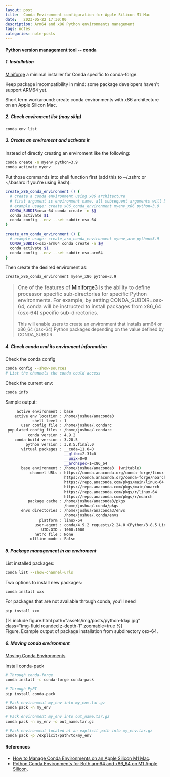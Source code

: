 ```yaml
---
layout: post
title:  Conda Environment configuration for Apple Silicon M1 Mac
date:   2023-05-22 17:30:00
description: Arm64 and x86 Python environments management
tags: notes
categories: note-posts
---
```

#### Python version management tool -- conda

##### 1. Installation
<a href="https://github.com/conda-forge/miniforge">Miniforge</a> a minimal installer for Conda specific to conda-forge.

Keep package imcompatibility in mind:
some package developers haven't support ARM64 yet.

Short term workaround: create conda environments with x86 architecture on an Apple Silicon Mac.

##### 2. Check enviroment list (may skip)
```bash
conda env list
```

##### 3. Create an enviroment and activate it
Instead of directly creating an enviroment like the following:
```bash
conda create -n myenv python=3.9
conda activate myenv
```

Put those commands into shell function first (add this to ~/.zshrc or ~/.bashrc if you're using Bash):
```bash
create_x86_conda_environment () {
  # create a conda environment using x86 architecture
  # first argument is environment name, all subsequent arguments will be passed to `conda create`
  # example usage: create_x86_conda_environment myenv_x86 python=3.9
  CONDA_SUBDIR=osx-64 conda create -n $@
  conda activate $1
  conda config --env --set subdir osx-64
}

create_arm_conda_environment () {
  # example usage: create_arm_conda_environment myenv_arm python=3.9
  CONDA_SUBDIR=osx-arm64 conda create -n $@
  conda activate $1
  conda config --env --set subdir osx-arm64
}
```

Then create the desired enviroment as:
```bash
create_x86_conda_environment myenv_x86 python=3.9
```

<blockquote>
<p style="font-size:16px">One of the features of <a href="https://github.com/conda-forge/miniforge">Miniforge3</a> is the ability to define processor specific sub-directories for specific Python environments. For example, by setting CONDA_SUBDIR=osx-64, conda will be instructed to install packages from x86_64 (osx-64) specific sub-directories.

This will enable users to create an environment that installs arm64 or x86_64 (osx-64) Python packages depending on the value defined by CONDA_SUBDIR.
</p>
</blockquote>

##### 4. Check conda and its enviroment information

Check the conda config
```bash
conda config --show-sources
# List the channels the conda could access
```

Check the current env:
```bash
conda info
```
Sample output:
```bash
     active environment : base
    active env location : /home/joshua/anaconda3
            shell level : 1
       user config file : /home/joshua/.condarc
 populated config files : /home/joshua/.condarc
          conda version : 4.9.2
    conda-build version : 3.20.5
         python version : 3.8.5.final.0
       virtual packages : __cuda=11.0=0
                          __glibc=2.31=0
                          __unix=0=0
                          __archspec=1=x86_64
       base environment : /home/joshua/anaconda3  (writable)
           channel URLs : https://conda.anaconda.org/conda-forge/linux-64
                          https://conda.anaconda.org/conda-forge/noarch
                          https://repo.anaconda.com/pkgs/main/linux-64
                          https://repo.anaconda.com/pkgs/main/noarch
                          https://repo.anaconda.com/pkgs/r/linux-64
                          https://repo.anaconda.com/pkgs/r/noarch
          package cache : /home/joshua/anaconda3/pkgs
                          /home/joshua/.conda/pkgs
       envs directories : /home/joshua/anaconda3/envs
                          /home/joshua/.conda/envs
               platform : linux-64
             user-agent : conda/4.9.2 requests/2.24.0 CPython/3.8.5 Linux/5.4.0-58-generic ubuntu/20.04.1 glibc/2.31
                UID:GID : 1000:1000
             netrc file : None
           offline mode : False
```

##### 5. Package management in an enviroment

List installed packages:
```bash
conda list --show-channel-urls
```

Two options to install new packages:
```bash
conda install xxx
```

For packages that are not available through conda, you'll need
```bash
pip install xxx
```

<div class="row mt-3">
    <div class="col-sm mt-3 mt-md-0">
        {% include figure.html path="assets/img/posts/python-ldap.jpg" class="img-fluid rounded z-depth-1" zoomable=true %}
    </div>
</div>

<div class="caption">
    Figure. Example output of package installation from subdirectory osx-64.
</div>


##### 6. Moving conda environment
<a href="https://www.anaconda.com/blog/moving-conda-environments">Moving Conda Environments</a>

Install conda-pack
```bash
# Through conda-forge
conda install -c conda-forge conda-pack

# Through PyPI
pip install conda-pack
```


```bash
# Pack environment my_env into my_env.tar.gz
conda pack -n my_env

# Pack environment my_env into out_name.tar.gz
conda pack -n my_env -o out_name.tar.gz

# Pack environment located at an explicit path into my_env.tar.gz
conda pack -p /explicit/path/to/my_env
```

#### References
<ul>
    <li><a href="https://towardsdatascience.com/how-to-manage-conda-environments-on-an-apple-silicon-m1-mac-1e29cb3bad12">How to Manage Conda Environments on an Apple Silicon M1 Mac</a>.</li>
    <li><a href="https://towardsdatascience.com/python-conda-environments-for-both-arm64-and-x86-64-on-m1-apple-silicon-147b943ffa55">Python Conda Environments for Both arm64 and x86_64 on M1 Apple Silicon</a>.</li>
</ul>
